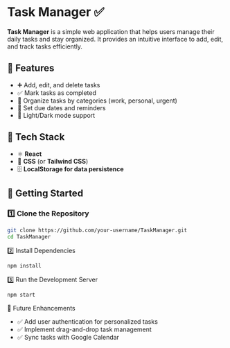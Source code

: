 # Task Manager ✅  

**Task Manager** is a simple web application that helps users manage their daily tasks and stay organized. It provides an intuitive interface to add, edit, and track tasks efficiently.  

## 🔹 Features  
- ➕ Add, edit, and delete tasks  
- ✅ Mark tasks as completed  
- 📆 Organize tasks by categories (work, personal, urgent)  
- 🔔 Set due dates and reminders  
- 🌙 Light/Dark mode support  

## 🔧 Tech Stack  
- ⚛️ **React**  
- 🎨 **CSS** (or **Tailwind CSS**)  
- 🗄 **LocalStorage for data persistence**  

## 🚀 Getting Started  

### 1️⃣ Clone the Repository  
```bash
git clone https://github.com/your-username/TaskManager.git  
cd TaskManager  
```
2️⃣ Install Dependencies
```bash
npm install  
```
3️⃣ Run the Development Server
```bash
npm start
```
📡 Future Enhancements
- ✅ Add user authentication for personalized tasks
- ✅ Implement drag-and-drop task management
- ✅ Sync tasks with Google Calendar  
